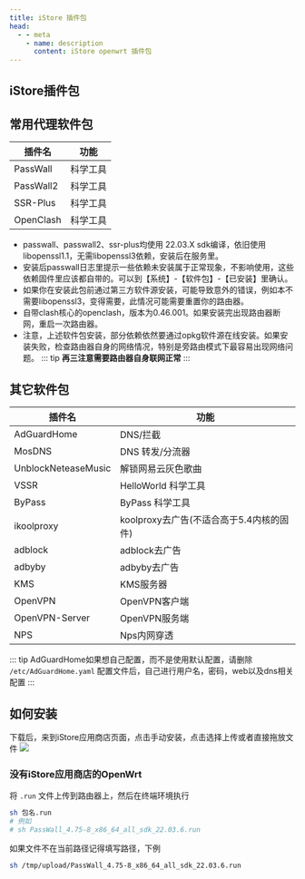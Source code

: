 ```yaml
---
title: iStore 插件包
head:
  - - meta
    - name: description
      content: iStore openwrt 插件包
---
```


## iStore插件包

<Box :items="[
{ name: 'iStore插件包',link: 'https://github.com/AUK9527/Are-u-ok/tree/main/apps', icon: 'https://i.theovan.cn/logo/istoreos.png',  tag:  'ARM 平台' },
{ name: 'iStore插件包',link: 'https://github.com/AUK9527/Are-u-ok/tree/main/x86', icon: 'https://i.theovan.cn/logo/istoreos.png',  tag:  'x86_64平台' }
]"/>

## 常用代理软件包

| 插件名    | 功能     |
| --------- | -------- |
| PassWall  | 科学工具 |
| PassWall2 | 科学工具 |
| SSR-Plus  | 科学工具 |
| OpenClash | 科学工具 |

- passwall、passwall2、ssr-plus均使用 22.03.X sdk编译，依旧使用libopenssl1.1，无需libopenssl3依赖，安装后在服务里。
- 安装后passwall日志里提示一些依赖未安装属于正常现象，不影响使用，这些依赖固件里应该都自带的。可以到【系统】-【软件包】-【已安装】里确认。
- 如果你在安装此包前通过第三方软件源安装，可能导致意外的错误，例如本不需要libopenssl3，变得需要，此情况可能需要重置你的路由器。
- 自带clash核心的openclash，版本为0.46.001。如果安装完出现路由器断网，重启一次路由器。
- 注意，上述软件包安装，部分依赖依然要通过opkg软件源在线安装。如果安装失败，检查路由器自身的网络情况，特别是旁路由模式下最容易出现网络问题。
  ::: tip
  **再三注意需要路由器自身联网正常**
  :::

## 其它软件包

| 插件名              | 功能                                     |
| ------------------- | ---------------------------------------- |
| AdGuardHome         | DNS/拦截                                 |
| MosDNS              | DNS 转发/分流器                          |
| UnblockNeteaseMusic | 解锁网易云灰色歌曲                       |
| VSSR                | HelloWorld 科学工具                      |
| ByPass              | ByPass 科学工具                          |
| ikoolproxy          | koolproxy去广告(不适合高于5.4内核的固件) |
| adblock             | adblock去广告                            |
| adbyby              | adbyby去广告                             |
| KMS                 | KMS服务器                                |
| OpenVPN             | OpenVPN客户端                            |
| OpenVPN-Server      | OpenVPN服务端                            |
| NPS                 | Nps内网穿透                              |

::: tip
AdGuardHome如果想自己配置，而不是使用默认配置，请删除 `/etc/AdGuardHome.yaml` 配置文件后，自己进行用户名，密码，web以及dns相关配置
:::

## 如何安装

下载后，来到iStore应用商店页面，点击手动安装，点击选择上传或者直接拖放文件
![](https://i.theovan.cn/docs/68747470733a2f2f63646e2e6a7364656c6976722e6e65742f67682f41554b393532372f4172652d752d6f6b406d61737465722f617070732f696e7374616c6c2e706e67)

### 没有iStore应用商店的OpenWrt

将 `.run` 文件上传到路由器上，然后在终端环境执行

```sh
sh 包名.run
# 例如
# sh PassWall_4.75-8_x86_64_all_sdk_22.03.6.run
```

如果文件不在当前路径记得填写路径，下例

```sh
sh /tmp/upload/PassWall_4.75-8_x86_64_all_sdk_22.03.6.run
```
